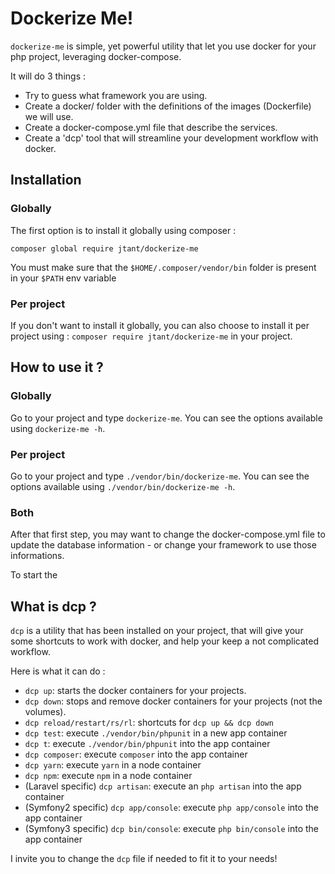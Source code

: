 # Dockerize Me!

`dockerize-me` is simple, yet powerful utility that let you use docker for your php project, leveraging docker-compose.

It will do 3 things :

* Try to guess what framework you are using.
* Create a docker/ folder with the definitions of the images (Dockerfile) we will use.
* Create a docker-compose.yml file that describe the services.
* Create a 'dcp' tool that will streamline your development workflow with docker.

## Installation

### Globally

The first option is to install it globally using composer :

`composer global require jtant/dockerize-me`

You must make sure that the `$HOME/.composer/vendor/bin` folder is present in your `$PATH` env variable

### Per project

If you don't want to install it globally, you can also choose to install it per project using : `composer require jtant/dockerize-me` in your project. 

## How to use it ?

### Globally

Go to your project and type `dockerize-me`. You can see the options available using `dockerize-me -h`.

### Per project

Go to your project and type `./vendor/bin/dockerize-me`. You can see the options available using `./vendor/bin/dockerize-me -h`.

### Both

After that first step, you may want to change the docker-compose.yml file to update the database information - or change your framework to use those informations.

To start the 

## What is dcp ?

`dcp` is a utility that has been installed on your project, that will give your some shortcuts to work with docker, and help your keep a not complicated workflow.

Here is what it can do :

* `dcp up`: starts the docker containers for your projects.
* `dcp down`: stops and remove docker containers for your projects (not the volumes).
* `dcp reload/restart/rs/rl`: shortcuts for `dcp up && dcp down`
* `dcp test`: execute `./vendor/bin/phpunit` in a new app container
* `dcp t`: execute `./vendor/bin/phpunit` into the app container
* `dcp composer`: execute `composer` into the app container
* `dcp yarn`: execute `yarn` in a node container
* `dcp npm`: execute `npm` in a node container
* (Laravel specific) `dcp artisan`: execute an `php artisan` into the app container
* (Symfony2 specific) `dcp app/console`: execute `php app/console` into the app container
* (Symfony3 specific) `dcp bin/console`: execute `php bin/console` into the app container

I invite you to change the `dcp` file if needed to fit it to your needs!